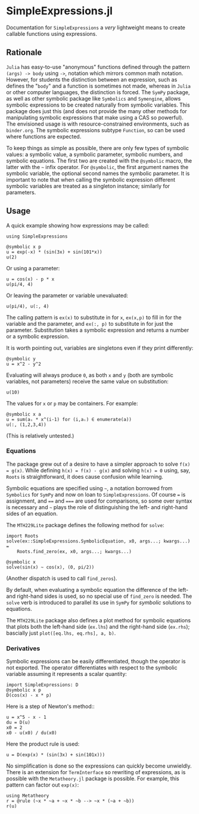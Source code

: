 # SimpleExpressions.jl

Documentation for `SimpleExpressions` a *very* lightweight means to create callable functions using expressions.

## Rationale

`Julia` has easy-to-use "anonymous" functions defined through the pattern `(args) -> body` using `->`, notation which mirrors common math notation. However, for students the distinction between an expression, such as defines the "`body`" and a function is sometimes not made, whereas in `Julia` or other computer languages, the distinction is forced. The `SymPy` package, as well as other symbolic package like `Symbolics` and `Symengine`, allows symbolic expressions to be created naturally from symbolic variables. This package does just this (and does not provide the many other methods for manipulating symbolic expressions that make using a CAS so powerful). The envisioned usage is with resource-constrained environments, such as `binder.org`. The symbolic expressions subtype `Function`, so can be used where functions are expected.

To keep things as simple as possible, there are only few types of symbolic values: a symbolic value, a symbolic parameter, symbolic numbers, and symbolic equations. The first two are created with the `@symbolic` macro, the latter with the `~` infix operator. For `@symbolic`, the first argument names the symbolic variable, the optional second names the symbolic parameter. It is important to note that when calling the symbolic expression different symbolic variables are treated as a singleton instance; similarly for parameters.

## Usage

A quick example showing how expressions may be called:

```@example expressions
using SimpleExpressions
```

```@example expressions
@symbolic x p
u = exp(-x) * (sin(3x) + sin(101*x))
u(2)
```

Or using a parameter:

```@example expressions
u = cos(x) - p * x
u(pi/4, 4)
```

Or leaving the parameter or variable unevaluated:

```@example expressions
u(pi/4), u(:, 4)
```

The calling pattern is `ex(x)` to substitute in for `x`, `ex(x,p)` to fill in for the variable and the parameter, and `ex(:, p)` to substitute in for just the parameter. Substitution takes a symbolic expression and returns a number or a symbolic expression.

It is worth pointing out, variables are singletons even if they print differently:

```@example expressions
@symbolic y
u = x^2 - y^2
```

Evaluating will always produce `0`, as both `x` and `y` (both are symbolic variables, not parameters) receive the same value on substitution:

```@example expressions
u(10)
```

The values for `x` or `p` may be containers. For example:

```@example expressions
@symbolic x a
u = sum(aᵢ * x^(i-1) for (i,aᵢ) ∈ enumerate(a))
u(:, (1,2,3,4))
```

(This is relatively untested.)

### Equations

The package grew out of a desire to have a simpler approach to solve `f(x) = g(x)`. While defining `h(x) = f(x) - g(x)` and solving `h(x) = 0` using, say, `Roots` is straightforward, it does cause confusion while learning.

Symbolic equations are specified using `~`, a notation borrowed from `Symbolics` for `SymPy` and now on loan to `SimpleExpressions`. Of course `=` is assignment, and `==` and `===` are used for comparisons, so some over syntax is necessary and `~` plays the role of distinguishing the left- and right-hand sides of an equation.

The `MTH229Lite` package defines the following method for `solve`:

```@example expressions
import Roots
solve(ex::SimpleExpressions.SymbolicEquation, x0, args...; kwargs...) =
    Roots.find_zero(ex, x0, args...; kwargs...)
```

```@example expressions
@symbolic x
solve(sin(x) ~ cos(x), (0, pi/2))
```

(Another dispatch is used to call `find_zeros`).

By default, when evaluating a symbolic equation the difference of the left- and right-hand sides is used, so no special use of `find_zero` is needed. The `solve` verb is introduced to parallel its use in `SymPy` for *symbolic* solutions to equations.

The `MTH229Lite` package also defines a plot method for symbolic equations that plots both the left-hand side (`ex.lhs`) and the right-hand side (`ex.rhs`); bascially just `plot([eq.lhs, eq.rhs], a, b)`.

### Derivatives

Symbolic expressions can be easily differentiated, though the operator is not exported. The operator differentiates with respect to the symbolic variable assuming it represents a scalar quantity:

```@example expressions
import SimpleExpressions: D
@symbolic x p
D(cos(x) - x * p)
```

Here is a step of Newton's method::

```@example expressions
u = x^5 - x - 1
du = D(u)
x0 = 2
x0 - u(x0) / du(x0)
```

Here the product rule is used:

```@example expressions
u = D(exp(x) * (sin(3x) + sin(101x)))
```

No simplification is done so the expressions can quickly become unwieldly. There is an extension for `TermInterface` so rewriting of expressions, as is possible with the `Metatheory.jl` package is possible. For example, this pattern can factor out `exp(x)`:

```@example expressions
using Metatheory
r = @rule (~x * ~a + ~x * ~b --> ~x * (~a + ~b))
r(u)
```
